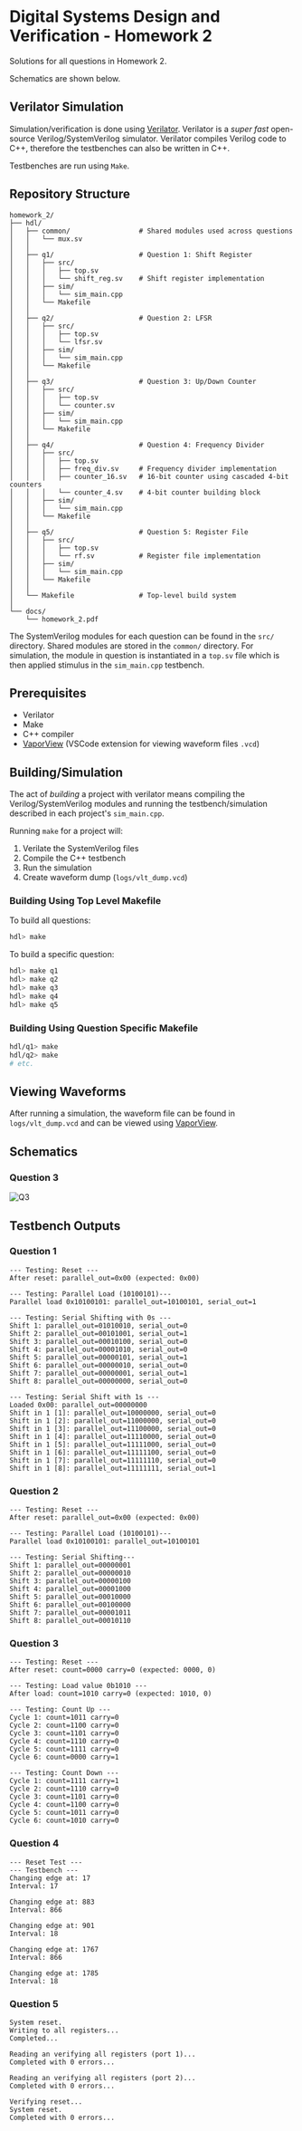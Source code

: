 # Digital Systems Design and Verification - Homework 2

Solutions for all questions in Homework 2.

Schematics are shown below.

## Verilator Simulation

Simulation/verification is done using [Verilator](https://github.com/verilator/verilator). Verilator is a _super fast_ open-source Verilog/SystemVerilog simulator. Verilator compiles Verilog code to C++, therefore the testbenches can also be written in C++.

Testbenches are run using `Make`.

## Repository Structure

```
homework_2/
├── hdl/
│   ├── common/                 # Shared modules used across questions
│   │   └── mux.sv
│   │
│   ├── q1/                     # Question 1: Shift Register
│   │   ├── src/
│   │   │   ├── top.sv
│   │   │   └── shift_reg.sv    # Shift register implementation
│   │   ├── sim/
│   │   │   └── sim_main.cpp
│   │   └── Makefile
│   │
│   ├── q2/                     # Question 2: LFSR
│   │   ├── src/
│   │   │   ├── top.sv
│   │   │   └── lfsr.sv
│   │   ├── sim/
│   │   │   └── sim_main.cpp
│   │   └── Makefile
│   │
│   ├── q3/                     # Question 3: Up/Down Counter
│   │   ├── src/
│   │   │   ├── top.sv
│   │   │   └── counter.sv
│   │   ├── sim/
│   │   │   └── sim_main.cpp
│   │   └── Makefile
│   │
│   ├── q4/                     # Question 4: Frequency Divider
│   │   ├── src/
│   │   │   ├── top.sv
│   │   │   ├── freq_div.sv     # Frequency divider implementation
│   │   │   ├── counter_16.sv   # 16-bit counter using cascaded 4-bit counters
│   │   │   └── counter_4.sv    # 4-bit counter building block
│   │   ├── sim/
│   │   │   └── sim_main.cpp
│   │   └── Makefile
│   │
│   ├── q5/                     # Question 5: Register File
│   │   ├── src/
│   │   │   ├── top.sv
│   │   │   └── rf.sv           # Register file implementation
│   │   ├── sim/
│   │   │   └── sim_main.cpp
│   │   └── Makefile
│   │
│   └── Makefile                # Top-level build system
│
└── docs/
    └── homework_2.pdf
```

The SystemVerilog modules for each question can be found in the `src/` directory. Shared modules are stored in the `common/` directory. For simulation, the module in question is instantiated in a `top.sv` file which is then applied stimulus in the `sim_main.cpp` testbench.

## Prerequisites

- Verilator
- Make
- C++ compiler
- [VaporView](https://github.com/Lramseyer/vaporview) (VSCode extension for viewing waveform files `.vcd`)

## Building/Simulation

The act of _building_ a project with verilator means compiling the Verilog/SystemVerilog modules and running the testbench/simulation described in each project's `sim_main.cpp`.

Running `make` for a project will:

1. Verilate the SystemVerilog files
2. Compile the C++ testbench
3. Run the simulation
4. Create waveform dump (`logs/vlt_dump.vcd`)

### Building Using Top Level Makefile

To build all questions:

```bash
hdl> make
```

To build a specific question:

```bash
hdl> make q1
hdl> make q2
hdl> make q3
hdl> make q4
hdl> make q5
```

### Building Using Question Specific Makefile

```bash
hdl/q1> make
hdl/q2> make
# etc.
```

## Viewing Waveforms

After running a simulation, the waveform file can be found in `logs/vlt_dump.vcd` and can be viewed using [VaporView](https://github.com/Lramseyer/vaporview).

## Schematics

### Question 3

![Q3](report/assets/hw2_q3.png)

## Testbench Outputs

### Question 1

```console
--- Testing: Reset ---
After reset: parallel_out=0x00 (expected: 0x00)

--- Testing: Parallel Load (10100101)---
Parallel load 0x10100101: parallel_out=10100101, serial_out=1

--- Testing: Serial Shifting with 0s ---
Shift 1: parallel_out=01010010, serial_out=0
Shift 2: parallel_out=00101001, serial_out=1
Shift 3: parallel_out=00010100, serial_out=0
Shift 4: parallel_out=00001010, serial_out=0
Shift 5: parallel_out=00000101, serial_out=1
Shift 6: parallel_out=00000010, serial_out=0
Shift 7: parallel_out=00000001, serial_out=1
Shift 8: parallel_out=00000000, serial_out=0

--- Testing: Serial Shift with 1s ---
Loaded 0x00: parallel_out=00000000
Shift in 1 [1]: parallel_out=10000000, serial_out=0
Shift in 1 [2]: parallel_out=11000000, serial_out=0
Shift in 1 [3]: parallel_out=11100000, serial_out=0
Shift in 1 [4]: parallel_out=11110000, serial_out=0
Shift in 1 [5]: parallel_out=11111000, serial_out=0
Shift in 1 [6]: parallel_out=11111100, serial_out=0
Shift in 1 [7]: parallel_out=11111110, serial_out=0
Shift in 1 [8]: parallel_out=11111111, serial_out=1
```

### Question 2

```console
--- Testing: Reset ---
After reset: parallel_out=0x00 (expected: 0x00)

--- Testing: Parallel Load (10100101)---
Parallel load 0x10100101: parallel_out=10100101

--- Testing: Serial Shifting---
Shift 1: parallel_out=00000001
Shift 2: parallel_out=00000010
Shift 3: parallel_out=00000100
Shift 4: parallel_out=00001000
Shift 5: parallel_out=00010000
Shift 6: parallel_out=00100000
Shift 7: parallel_out=00001011
Shift 8: parallel_out=00010110
```

### Question 3

```console
--- Testing: Reset ---
After reset: count=0000 carry=0 (expected: 0000, 0)

--- Testing: Load value 0b1010 ---
After load: count=1010 carry=0 (expected: 1010, 0)

--- Testing: Count Up ---
Cycle 1: count=1011 carry=0
Cycle 2: count=1100 carry=0
Cycle 3: count=1101 carry=0
Cycle 4: count=1110 carry=0
Cycle 5: count=1111 carry=0
Cycle 6: count=0000 carry=1

--- Testing: Count Down ---
Cycle 1: count=1111 carry=1
Cycle 2: count=1110 carry=0
Cycle 3: count=1101 carry=0
Cycle 4: count=1100 carry=0
Cycle 5: count=1011 carry=0
Cycle 6: count=1010 carry=0
```

### Question 4

```console
--- Reset Test ---
--- Testbench ---
Changing edge at: 17
Interval: 17

Changing edge at: 883
Interval: 866

Changing edge at: 901
Interval: 18

Changing edge at: 1767
Interval: 866

Changing edge at: 1785
Interval: 18
```

### Question 5

```console
System reset.
Writing to all registers...
Completed...

Reading an verifying all registers (port 1)...
Completed with 0 errors...

Reading an verifying all registers (port 2)...
Completed with 0 errors...

Verifying reset...
System reset.
Completed with 0 errors...
```